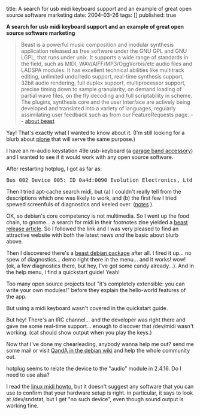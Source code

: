 title: A search for usb midi keyboard support and an example of great open source software marketing
date: 2004-03-26
tags: []
published: true

<b>A search for usb midi keyboard support and an example of great open source software marketing</b>



<p> <blockquote>Beast is a powerful music composition and modular synthesis application released as free software under the GNU GPL and GNU LGPL, that runs under unix. It supports a wide range of standards in the field, such as MIDI, WAV/AIFF/MP3/OggVorbis/etc audio files and LADSPA modules. It has excellent technical abilities like multitrack editing, unlimited undo/redo support, real-time synthesis support, 32bit audio rendering, full duplex support, multiprocessor support, precise timing down to sample granularity, on demand loading of partial wave files, on the fly decoding and full scriptability in scheme. The plugins, synthesis core and the user interface are actively being developed and translated into a variety of languages, regularly assimilating user feedback such as from our FeatureRequests page.
 --  <a href="http://beast.gtk.org/about.html">about beast</a>
</blockquote>

<p> Yay! That's exactly what I wanted to know about it.
(I'm still looking for a blurb about
<a href="http://plone.org/">plone</a> that will
serve the same purpose.)

<p> I have an m-audio keystation 49e usb-keyboard (a <a href="//www.apple.com/ilife/garageband/accessories.html">garage band accessory</a>) and I wanted to see if it would
work with any open source software.

<p> After restarting hotplug, I got as far as:

<p> <pre>Bus 002 Device 005: ID 0a4d:0090 Evolution Electronics, Ltd</pre>

<p> Then I tried apt-cache search midi, but (a) I couldn't
really tell from the descriptions which one was likely
to work, and (b) the first few I tried spewed
screenfuls of diagnostics and keeled over.
(<a href="//www.ilrt.bris.ac.uk/discovery/chatlogs/rdfig/2004-03-26.html#T03-09-20">notes</a> ).

<p> OK, so debian's core competency is not multimedia.
So I went up the food chain, to gnome... a search
for midi in their footnotes zine yielded a
<a href="http://www.gnomedesktop.org/article.php?sid=1708">beast release article</a>. So I followed the link and I was
very pleased to find an attractive website with both
the latest news <em>and</em> the basic about blurb above.

<p> Then I discovered there's a <a  href="http://packages.debian.org/beast">beast debian package</a> after all. I fired it up... no spew
of diagnostics... demo right there in the menu... and
it works! wow! (ok, a few diagnostics there, but
hey, I've got some candy already...). And in the help
menu, I find a quickstart guide! Yeah!

<p> Too many open source projects tout "it's completely
extensible: you can write your own modules!" before
they explain the hello-world features of the app.

<p> But using a midi keyboard wasn't covered in the quickstart
guide.

<p> But hey! There's an IRC channel... and the developer
was right there and gave me some real-time support...
enough to discover that /dev/midi wasn't working.
(cat should show output when you play the keys.)

<p> Now that I've done my chearleading, anybody wanna help
me out? send me some mail or visit
<a href="http://wiki.debian.net/index.cgi?QandA">QandA
in the debian wiki</a> and help the whole community out.

<p> hotplug seems to relate the device to the  "audio" module in 2.4.16. Do I need to use alsa?

<p> <p>
I read the <a href="//www.midi-howto.com/">linux midi howto</a>, but it doesn't suggest any software that you can use to confirm that your hardware setup is right. in particular, it says to look at /dev/sndstat, but I get "no such device", even though sound output is working fine. 

